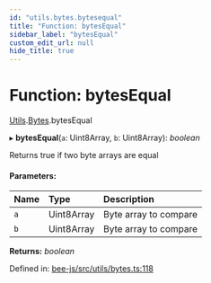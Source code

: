 ```yaml
---
id: "utils.bytes.bytesequal"
title: "Function: bytesEqual"
sidebar_label: "bytesEqual"
custom_edit_url: null
hide_title: true
---
```


# Function: bytesEqual

[Utils](../modules/utils.md).[Bytes](../modules/utils.bytes.md).bytesEqual

▸ **bytesEqual**(`a`: Uint8Array, `b`: Uint8Array): *boolean*

Returns true if two byte arrays are equal

#### Parameters:

Name | Type | Description |
:------ | :------ | :------ |
`a` | Uint8Array | Byte array to compare   |
`b` | Uint8Array | Byte array to compare    |

**Returns:** *boolean*

Defined in: [bee-js/src/utils/bytes.ts:118](https://github.com/ethersphere/bee-js/blob/0ac3a7d/src/utils/bytes.ts#L118)
